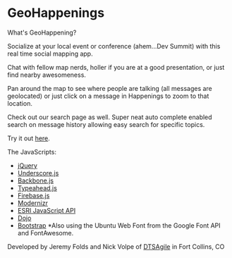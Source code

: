 GeoHappenings
===========

What's GeoHappening?

Socialize at your local event or conference (ahem...Dev Summit) with this real time social mapping app.

Chat with fellow map nerds, holler if you are at a good presentation, or just find nearby awesomeness.

Pan around the map to see where people are talking (all messages are geolocated) or just click on a message in Happenings to zoom to that location.

Check out our search page as well. Super neat auto complete enabled search on message history allowing easy search for specific topics.

Try it out [here](https://esri.github.io/100-lines-or-less-js/GeoHappenings).

The JavaScripts:

* [jQuery](http://jquery.com/)
* [Underscore.js](http://underscorejs.org/)
* [Backbone.js](http://backbonejs.org/)
* [Typeahead.js](http://twitter.github.io/typeahead.js/)
* [Firebase.js](http://firebase.com)
* [Modernizr](http://modernizr.com)
* [ESRI JavaScript API](https://developers.arcgis.com/javascript/jsapi)
* [Dojo](http://dojotoolkit.org)
* [Bootstrap](http://getbootstrap.com)
*Also using the Ubuntu Web Font from the Google Font API and FontAwesome.

Developed by Jeremy Folds and Nick Volpe of <a href="http://www.dtsagile.com">DTSAgile</a> in Fort Collins, CO
